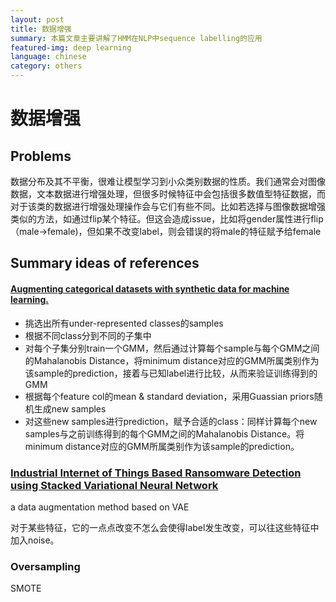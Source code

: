 ```yaml
---
layout: post
title: 数据增强
summary: 本篇文章主要讲解了HMM在NLP中sequence labelling的应用
featured-img: deep learning
language: chinese
category: others
---
```


# 数据增强

## Problems
数据分布及其不平衡，很难让模型学习到小众类别数据的性质。我们通常会对图像数据，文本数据进行增强处理，但很多时候特征中会包括很多数值型特征数据，而对于该类的数据进行增强处理操作会与它们有些不同。比如若选择与图像数据增强类似的方法，如通过flip某个特征。但这会造成issue，比如将gender属性进行flip（male->female)，但如果不改变label，则会错误的将male的特征赋予给female
## Summary ideas of references
#### [Augmenting categorical datasets with synthetic data for machine learning.](https://towardsdatascience.com/augmenting-categorical-datasets-with-synthetic-data-for-machine-learning-a25095d6d7c8)
- 挑选出所有under-represented classes的samples
- 根据不同class分到不同的子集中
- 对每个子集分别train一个GMM，然后通过计算每个sample与每个GMM之间的Mahalanobis Distance，将minimum distance对应的GMM所属类别作为该sample的prediction，接着与已知label进行比较，从而来验证训练得到的GMM
- 根据每个feature col的mean & standard deviation，采用Guassian priors随机生成new samples
- 对这些new samples进行prediction，赋予合适的class：同样计算每个new samples与之前训练得到的每个GMM之间的Mahalanobis Distance。将minimum distance对应的GMM所属类别作为该sample的prediction。

### [Industrial Internet of Things Based Ransomware Detection using Stacked Variational Neural Network](https://www.researchgate.net/publication/333324826_Industrial_Internet_of_Things_Based_Ransomware_Detection_using_Stacked_Variational_Neural_Network)
a data augmentation method based on VAE 


对于某些特征，它的一点点改变不怎么会使得label发生改变，可以往这些特征中加入noise。
### Oversampling
SMOTE
